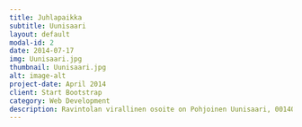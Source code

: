 ```yaml
---
title: Juhlapaikka
subtitle: Uunisaari
layout: default
modal-id: 2
date: 2014-07-17
img: Uunisaari.jpg
thumbnail: Uunisaari.jpg
alt: image-alt
project-date: April 2014
client: Start Bootstrap
category: Web Development
description: Ravintolan virallinen osoite on Pohjoinen Uunisaari, 00140 Helsinki. Ravintolaan kuljetaan  yhteysaluksella Kaivopuiston Kompassitorilta (Mattolaituri), joka sijaitsee noin kilometrin päässä kirkosta.  Pyydämme teitä liikkumaan jalan, taksilla tai huonon sään sattuessa julkisilla kulkuvälineillä ravintolaan. Ravintolan lähellä ei ole juuri pysäköintipaikkoja.
---
```

